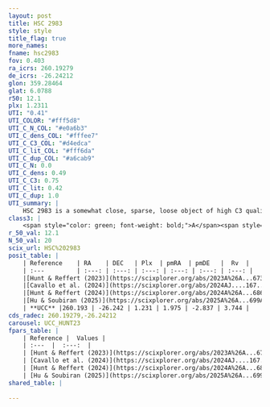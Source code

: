 ```yaml
---
layout: post
title: HSC 2983
style: style
title_flag: true
more_names: 
fname: hsc2983
fov: 0.403
ra_icrs: 260.19279
de_icrs: -26.24212
glon: 359.28464
glat: 6.0788
r50: 12.1
plx: 1.2311
UTI: "0.41"
UTI_COLOR: "#fff5d8"
UTI_C_N_COL: "#e0a6b3"
UTI_C_dens_COL: "#fffee7"
UTI_C_C3_COL: "#d4edca"
UTI_C_lit_COL: "#fff6da"
UTI_C_dup_COL: "#a6cab9"
UTI_C_N: 0.0
UTI_C_dens: 0.49
UTI_C_C3: 0.75
UTI_C_lit: 0.42
UTI_C_dup: 1.0
UTI_summary: |
    HSC 2983 is a somewhat close, sparse, loose object of high C3 quality. It was recently reported in the literature.<br><br><span style="color: #99180f; font-weight: bold;">Warning: </span>contains less than 25 stars with <i>P>0.5</i> estimated.
class3: |
    <span style="color: green; font-weight: bold;">A</span><span style="color: #FFC300; font-weight: bold;">B</span>
r_50_val: 12.1
N_50_val: 20
scix_url: HSC%202983
posit_table: |
    | Reference    | RA    | DEC   | Plx  | pmRA  | pmDE   |  Rv  |
    | :---         | :---: | :---: | :---: | :---: | :---: | :---: |
    |[Hunt & Reffert (2023)](https://scixplorer.org/abs/2023A%26A...673A.114H) | 260.195 | -26.283 | 1.24 | 1.928 | -2.884 | 4.087 |
    |[Cavallo et al. (2024)](https://scixplorer.org/abs/2024AJ....167...12C) | 260.15 | -26.199 | 1.24 | -- | -- | -- |
    |[Hunt & Reffert (2024)](https://scixplorer.org/abs/2024A%26A...686A..42H) | 260.195 | -26.283 | 1.24 | 1.928 | -2.884 | 4.087 |
    |[Hu & Soubiran (2025)](https://scixplorer.org/abs/2025A%26A...699A.246H) | 260.15 | -26.199 | -- | -- | -- | -- |
    | **UCC** |260.193 | -26.242 | 1.231 | 1.975 | -2.837 | 3.744 | 
cds_radec: 260.19279,-26.24212
carousel: UCC_HUNT23
fpars_table: |
    | Reference |  Values |
    | :---  |  :---:  |
    | [Hunt & Reffert (2023)](https://scixplorer.org/abs/2023A%26A...673A.114H) | `AV50=1.534, diffAV50=0.848, MOD50=9.48, logAge50=8.708` |
    | [Cavallo et al. (2024)](https://scixplorer.org/abs/2024AJ....167...12C) | `AV50=1.9, dMod50=9.37, logAge50=8.81, [Fe/H]50=-0.28` |
    | [Hunt & Reffert (2024)](https://scixplorer.org/abs/2024A%26A...686A..42H) | `MassJ=69.7176` |
    | [Hu & Soubiran (2025)](https://scixplorer.org/abs/2025A%26A...699A.246H) | `MA22=-0.13, MA23f=-0.21, MZ23=-0.25, MK24=-0.17, MF24=-0.24` |
shared_table: |
    
---
```

